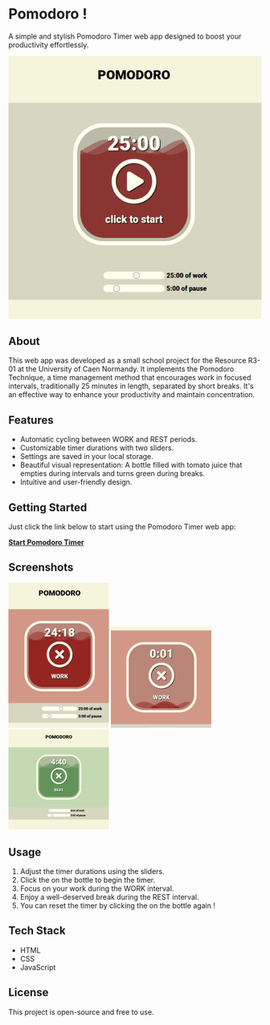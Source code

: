 # Pomodoro !

A simple and stylish Pomodoro Timer web app designed to boost your productivity effortlessly.

![App Screenshot 0](img/screenshot0.png)

## About

This web app was developed as a small school project for the Resource R3-01 at the University of Caen Normandy. It implements the Pomodoro Technique, a time management method that encourages work in focused intervals, traditionally 25 minutes in length, separated by short breaks. It's an effective way to enhance your productivity and maintain concentration.

## Features

- Automatic cycling between WORK and REST periods.
- Customizable timer durations with two sliders.
- Settings are saved in your local storage.
- Beautiful visual representation: A bottle filled with tomato juice that empties during intervals and turns green during breaks.
- Intuitive and user-friendly design.

## Getting Started

Just click the link below to start using the Pomodoro Timer web app:

[**Start Pomodoro Timer**](https://moustave.github.io/pomodoro/)

## Screenshots


<img alt="screenshot1 : bottle filled with tomato sauce" src="img/screenshot1.png" width="200">
<img alt="screenshot2 : almost empty bottle (timer is low)" src="img/screenshot2.png" width="200">
<img alt="screenshot3 : green bottle, time to rest!" src="img/screenshot3.png" width="200">




## Usage

1. Adjust the timer durations using the sliders.
2. Click the on the bottle to begin the timer.
3. Focus on your work during the WORK interval.
4. Enjoy a well-deserved break during the REST interval.
5. You can reset the timer by clicking the on the bottle again !

## Tech Stack

- HTML
- CSS
- JavaScript

## License

This project is open-source and free to use.
